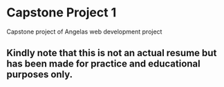 # Capstone Project 1
Capstone project of Angelas web development project

## Kindly note that this is not an actual resume but has been made for practice and educational purposes only.